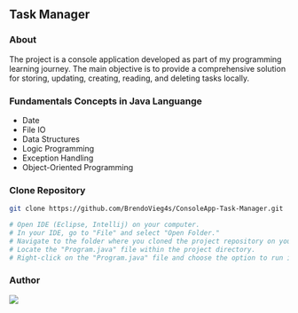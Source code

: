 ## Task Manager

### About
<p>The project is a console application developed as part of my programming learning journey. The main objective is to provide a comprehensive solution for storing, updating, creating, reading, and deleting tasks locally.</p>

### Fundamentals Concepts in Java Languange
- Date
- File IO
- Data Structures 
- Logic Programming 
- Exception Handling
- Object-Oriented Programming

### Clone Repository
```bash
git clone https://github.com/BrendoVieg4s/ConsoleApp-Task-Manager.git

# Open IDE (Eclipse, Intellij) on your computer.
# In your IDE, go to "File" and select "Open Folder."
# Navigate to the folder where you cloned the project repository on your computer and select the folder.
# Locate the "Program.java" file within the project directory.
# Right-click on the "Program.java" file and choose the option to run it. This will start the application.
``` 

### Author
[<img src="https://img.shields.io/badge/linkedin-%230077B5.svg?style=for-the-badge&logo=linkedin&logoColor=white">](https://www.linkedin.com/in/BrendoVieg4s)
